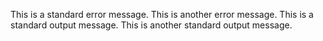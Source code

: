 This is a standard error message.
This is another error message.
This is a standard output message.
This is another standard output message.
